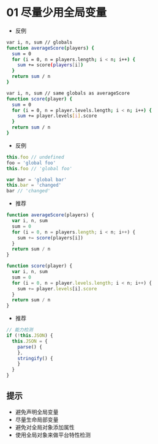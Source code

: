 # 01 尽量少用全局变量

- 反例
```bash
var i, n, sum // globals
function averageScore(players) {
  sum = 0
  for (i = 0, n = players.length; i < n; i++) {
    sum += score(players[i])
  }
  return sum / n
}

var i, n, sum // same globals as averageScore
function score(player) {
  sum = 0
  for (i = 0, n = player.levels.length; i < n; i++) {
    sum += player.levels[i].score
  }
  return sum / n
}
```

- 反例
```javascript
this.foo // undefined
foo = 'global foo'
this.foo // 'global foo'

var bar = 'global bar'
this.bar = 'changed'
bar // 'changed'
```

- 推荐
```javascript
function averageScore(players) {
  var i, n, sum 
  sum = 0
  for (i = 0, n = players.length; i < n; i++) {
    sum += score(players[i])
  }
  return sum / n
}

function score(player) {
  var i, n, sum 
  sum = 0
  for (i = 0, n = player.levels.length; i < n; i++) {
    sum += player.levels[i].score
  }
  return sum / n
}
```

- 推荐
```javascript
// 能力检测
if (!this.JSON) {
  this.JSON = {
    parse() {
    },
    stringify() {
    }
  }
}
```

## 提示
- 避免声明全局变量
- 尽量生命局部变量
- 避免对全局对象添加属性
- 使用全局对象来做平台特性检测
